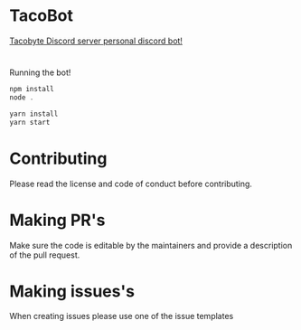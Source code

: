 # TacoBot

[Tacobyte Discord server personal discord bot!](https://discord.gg/5vC7gdbXgn)

# 
Running the bot!
```javascript
npm install
node .

yarn install
yarn start
```

# Contributing
Please read the license and code of conduct before contributing.

# Making PR's
Make sure the code is editable by the maintainers and provide a description of the pull request.

# Making issues's
When creating issues please use one of the issue templates